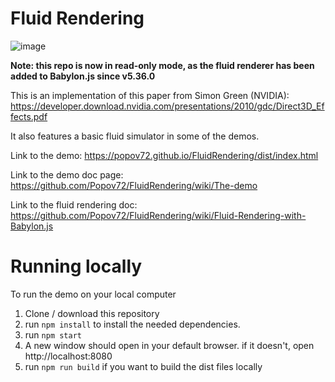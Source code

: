 # Fluid Rendering

![image](https://user-images.githubusercontent.com/4152247/174438836-b7b5949a-b2fe-4297-ba20-d0742f7cd45a.png)

**Note: this repo is now in read-only mode, as the fluid renderer has been added to Babylon.js since v5.36.0**

This is an implementation of this paper from Simon Green (NVIDIA): https://developer.download.nvidia.com/presentations/2010/gdc/Direct3D_Effects.pdf

It also features a basic fluid simulator in some of the demos.

Link to the demo: https://popov72.github.io/FluidRendering/dist/index.html

Link to the demo doc page: https://github.com/Popov72/FluidRendering/wiki/The-demo

Link to the fluid rendering doc: https://github.com/Popov72/FluidRendering/wiki/Fluid-Rendering-with-Babylon.js

# Running locally

To run the demo on your local computer

1. Clone / download this repository
1. run `npm install` to install the needed dependencies.
1. run `npm start`
1. A new window should open in your default browser. if it doesn't, open http://localhost:8080
1. run `npm run build` if you want to build the dist files locally